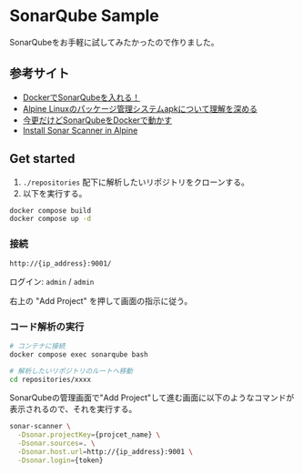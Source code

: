 # SonarQube Sample

SonarQubeをお手軽に試してみたかったので作りました。

## 参考サイト

- [DockerでSonarQubeを入れる！](https://qiita.com/takao-takass/items/5d54768ad0d315d3dad4)
- [Alpine Linuxのパッケージ管理システムapkについて理解を深める](https://blog.kasei-san.com/entry/2020/08/25/084430)
- [今更だけどSonarQubeをDockerで動かす](https://qiita.com/ProjectEuropa/items/b9df95e3190b22aaa69f)
- [Install Sonar Scanner in Alpine](https://gist.github.com/henrist/302eeb29233ed45e8d2a119386fd394d)

## Get started

1. `./repositories` 配下に解析したいリポジトリをクローンする。
2. 以下を実行する。

```sh
docker compose build
docker compose up -d
```

### 接続

`http://{ip_address}:9001/`

ログイン: `admin` / `admin`

右上の "Add Project" を押して画面の指示に従う。

### コード解析の実行

```sh
# コンテナに接続
docker compose exec sonarqube bash

# 解析したいリポジトリのルートへ移動
cd repositories/xxxx
```

SonarQubeの管理画面で"Add Project"して進む画面に以下のようなコマンドが表示されるので、それを実行する。

```sh
sonar-scanner \
  -Dsonar.projectKey={projcet_name} \
  -Dsonar.sources=. \
  -Dsonar.host.url=http://{ip_address}:9001 \
  -Dsonar.login={token}
```
